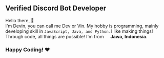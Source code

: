## Verified Discord Bot Developer
<p>Hello there, 👋</br> I'm Devin, you can call me Dev or Vin. My hobby is programming, mainly developing skill in <code>JavaScript, Java, and Python</code>. I like making things! Through code, all things are possible! I'm from <img src="https://image.flaticon.com/icons/svg/323/323372.svg" width="13"/> <b>Jawa, Indonesia</b>. </p>

### Happy Coding! ❤
